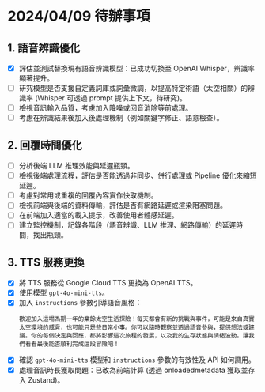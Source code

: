# 2024/04/09 待辦事項

## 1. 語音辨識優化

- [x] 評估並測試替換現有語音辨識模型：已成功切換至 OpenAI Whisper，辨識率顯著提升。
- [ ] 研究模型是否支援自定義詞庫或詞彙微調，以提高特定術語（太空相關）的辨識率 (Whisper 可透過 prompt 提供上下文，待研究)。
- [ ] 檢視音訊輸入品質，考慮加入降噪或回音消除等前處理。
- [ ] 考慮在辨識結果後加入後處理機制（例如關鍵字修正、語意檢查）。

## 2. 回覆時間優化

- [ ] 分析後端 LLM 推理效能與延遲瓶頸。
- [ ] 檢視後端處理流程，評估是否能透過非同步、併行處理或 Pipeline 優化來縮短延遲。
- [ ] 考慮對常用或重複的回覆內容實作快取機制。
- [ ] 檢視前端與後端的資料傳輸，評估是否有網路延遲或渲染阻塞問題。
- [ ] 在前端加入適當的載入提示，改善使用者體感延遲。
- [ ] 建立監控機制，記錄各階段（語音辨識、LLM 推理、網路傳輸）的延遲時間，找出瓶頸。

## 3. TTS 服務更換

- [x] 將 TTS 服務從 Google Cloud TTS 更換為 OpenAI TTS。
- [x] 使用模型 `gpt-4o-mini-tts`。
- [x] 加入 `instructions` 參數引導語音風格：
  ```
  歡迎加入這場為期一年的業餘太空生活探險！每天都會有新的挑戰與事件，可能是來自真實太空環境的威脅，也可能只是些日常小事。你可以隨時觀察並透過語音參與，提供想法或建議。你的每個決定與回應，都將影響這次旅程的發展，以及我的生存狀態與情緒波動。讓我們看看最後能否順利完成這段冒險吧！
  ```
- [x] 確認 `gpt-4o-mini-tts` 模型和 `instructions` 參數的有效性及 API 如何調用。
- [x] 處理音訊時長獲取問題：已改為前端計算 (透過 onloadedmetadata 獲取並存入 Zustand)。 